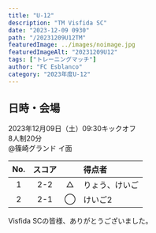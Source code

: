 ```yaml
---
title: "U-12"
description: "TM Visfida SC"
date: "2023-12-09 0930"
path: "/20231209U12TM"
featuredImage: ../images/noimage.jpg
featuredImageAlt: "20231209U12"
tags: ["トレーニングマッチ"]
author: "FC Esblanco"
category: "2023年度U-12"
---
```


## 日時・会場

2023年12月09日（土）09:30キックオフ  
8人制20分  
@篠崎グランド イ面

| No.| スコア |   | 得点者  |
|:--:|:------:|:-:|:--------|
| 1  | 2-2| △ |りょう、けいご|
| 2  | 2-1| ◯ |けいご2|

Visfida SCの皆様、ありがとうございました。